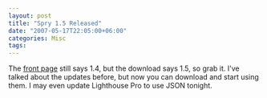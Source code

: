 ```yaml
---
layout: post
title: "Spry 1.5 Released"
date: "2007-05-17T22:05:00+06:00"
categories: Misc 
tags: 
---
```


The <a href="http://labs.adobe.com/technologies/spry/">front page</a> still says 1.4, but the download says 1.5, so grab it. I've talked about the updates before, but now you can download and start using them. I may even update Lighthouse Pro to use JSON tonight.